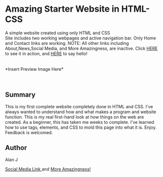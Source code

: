 # Amazing Starter Website in HTML-CSS
<div> A simple website created using only HTML and CSS </div>
Site includes two working webpages and active navigation bar. Only Home and Contact links are working. NOTE: All other links including About,News,Social Media, and More Amazingness, are inactive.
Click <a href="https://ajproanimator.github.io/MyFirstWebsite/">HERE </a> to see it in action,
and <a href="Web Image.jpg">HERE</a> to say hello!

<br>

<br>

<br>
*Insert Preview Image Here*

<br>

<br>
<br>

<h2>Summary</h2>
<p>This is my first complete website completely done in HTML and CSS. I've always wanted to understand how and what makes a program and website function. This is my real first-hand look at how things on the web are created. As a beginner, this has taken me weeks to complete. I've learned how to use tags, elements, and CSS to mold this page into what it is. Enjoy. Feedback is welcomed.</p>

<h2>Author</h2>
<p>Alan J</p>

<a href="url">Social Media Link </a> and <a href="url">More Amazingness! </a></div>
